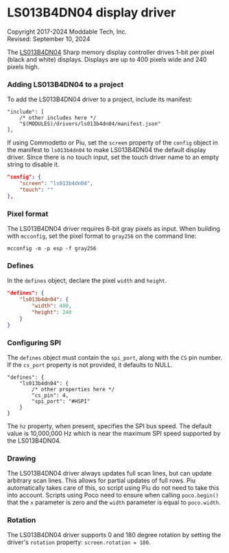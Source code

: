 # LS013B4DN04 display driver
Copyright 2017-2024 Moddable Tech, Inc.<BR>
Revised: September 10, 2024

The [LS013B4DN04](https://cdn-shop.adafruit.com/datasheets/LS013B4DN04-3V_FPC-204284.pdf) Sharp memory display controller drives 1-bit per pixel (black and white) displays. Displays are up to 400 pixels wide and 240 pixels high.

### Adding LS013B4DN04 to a project
To add the LS013B4DN04 driver to a project, include its manifest:

```jsonc
"include": [
	/* other includes here */
	"$(MODULES)/drivers/ls013b4dn04/manifest.json"
],
```

If using Commodetto or Piu, set the `screen` property of the `config` object in the manifest to `ls013b4dn04` to make LS013B4DN04 the default display driver. Since there is no touch input, set the touch driver name to an empty string to disable it.

```json
"config": {
	"screen": "ls013b4dn04",
	"touch": ""
},
```

### Pixel format
The LS013B4DN04 driver requires 8-bit gray pixels as input. When building with `mcconfig`, set the pixel format to `gray256` on the command line:

	mcconfig -m -p esp -f gray256

### Defines
In the `defines` object, declare the pixel `width` and `height`.

```json
"defines": {
	"ls013b4dn04": {
		"width": 400,
		"height": 240
	}
}
```

### Configuring SPI
The `defines` object must contain the `spi_port`, along with the `CS` pin number. If the `cs_port` property is not provided, it defaults to NULL.

```jsonc
"defines": {
	"ls013b4dn04": {
		/* other properties here */
		"cs_pin": 4,
		"spi_port": "#HSPI"
	}
}
```

The `hz` property, when present, specifies the SPI bus speed. The default value is 10,000,000 Hz which is near the maximum SPI speed supported by the LS013B4DN04.

### Drawing
The LS013B4DN04 driver always updates full scan lines, but can update arbitrary scan lines. This allows for partial updates of full rows. Piu automatically takes care of this, so script using Piu do not need to take this into account. Scripts using Poco need to ensure  when calling `poco.begin()` that the `x` parameter is zero and the `width` parameter is equal to `poco.width`.

### Rotation
The LS013B4DN04 driver supports 0 and 180 degree rotation by setting the driver's `rotation` property: `screen.rotation = 180`.

